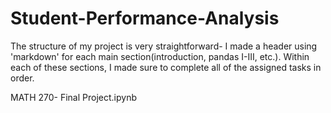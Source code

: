 # Student-Performance-Analysis

The structure of my project is very straightforward- I made a header using 'markdown' for each main section(introduction, pandas I-III, etc.). Within each of these sections, I made sure to complete all of the assigned tasks in order.

MATH 270- Final Project.ipynb
